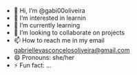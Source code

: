 - 👋 Hi, I’m @gabi00oliveira
- 👀 I’m interested in learnin
- 🌱 I’m currently learning 
- 💞️ I’m looking to collaborate on projects
- 📫 How to reach me in my email gabriellevasconcelosoliveira@gmail.com
- 😄 Pronouns: she/her
- ⚡ Fun fact: ...

<!---
gabi00oliveira/gabi00oliveira is a ✨ special ✨ repository because its `README.md` (this file) appears on your GitHub profile.
You can click the Preview link to take a look at your changes.
--->
